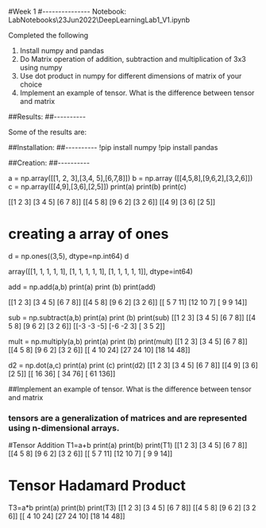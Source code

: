 #Week 1
#---------------
Notebook: LabNotebooks\23Jun2022\DeepLearningLab1_V1.ipynb

Completed the following
1. Install numpy and pandas
2. Do Matrix operation of addition, subtraction and multiplication of 3x3 using numpy
3. Use dot product in numpy for different dimensions of matrix of your choice
4. Implement an example of tensor. What is the difference between tensor and matrix

##Results:
##----------

Some of the results are:


##Installation:
##----------
!pip install numpy
!pip install pandas

##Creation:
##----------

a = np.array([[1, 2, 3],[3,4, 5],[6,7,8]])
b = np.array ([[4,5,8],[9,6,2],[3,2,6]])
c = np.array([[4,9],[3,6],[2,5]])
print(a)
print(b)
print(c)

[[1 2 3]
 [3 4 5]
 [6 7 8]]
[[4 5 8]
 [9 6 2]
 [3 2 6]]
[[4 9]
 [3 6]
 [2 5]]


# creating a array of ones
d = np.ones((3,5), dtype=np.int64)
d

array([[1, 1, 1, 1, 1],
       [1, 1, 1, 1, 1],
       [1, 1, 1, 1, 1]], dtype=int64)


add = np.add(a,b)
print(a)
print (b)
print(add)

[[1 2 3]
 [3 4 5]
 [6 7 8]]
[[4 5 8]
 [9 6 2]
 [3 2 6]]
[[ 5  7 11]
 [12 10  7]
 [ 9  9 14]]

 sub = np.subtract(a,b)
print(a)
print (b)
print(sub)
[[1 2 3]
 [3 4 5]
 [6 7 8]]
[[4 5 8]
 [9 6 2]
 [3 2 6]]
[[-3 -3 -5]
 [-6 -2  3]
 [ 3  5  2]]

 mult = np.multiply(a,b)
print(a)
print (b)
print(mult)
[[1 2 3]
 [3 4 5]
 [6 7 8]]
[[4 5 8]
 [9 6 2]
 [3 2 6]]
[[ 4 10 24]
 [27 24 10]
 [18 14 48]]

 d2 = np.dot(a,c)
print(a)
print (c)
print(d2)
[[1 2 3]
 [3 4 5]
 [6 7 8]]
[[4 9]
 [3 6]
 [2 5]]
[[ 16  36]
 [ 34  76]
 [ 61 136]]

 ##Implement an example of tensor. What is the difference between tensor and matrix

 ### tensors are a generalization of matrices and are represented using n-dimensional arrays.
#Tensor Addition
T1=a+b
print(a)
print(b)
print(T1)
[[1 2 3]
 [3 4 5]
 [6 7 8]]
[[4 5 8]
 [9 6 2]
 [3 2 6]]
[[ 5  7 11]
 [12 10  7]
 [ 9  9 14]]

 # Tensor Hadamard Product
T3=a*b
print(a)
print(b)
print(T3)
[[1 2 3]
 [3 4 5]
 [6 7 8]]
[[4 5 8]
 [9 6 2]
 [3 2 6]]
[[ 4 10 24]
 [27 24 10]
 [18 14 48]]